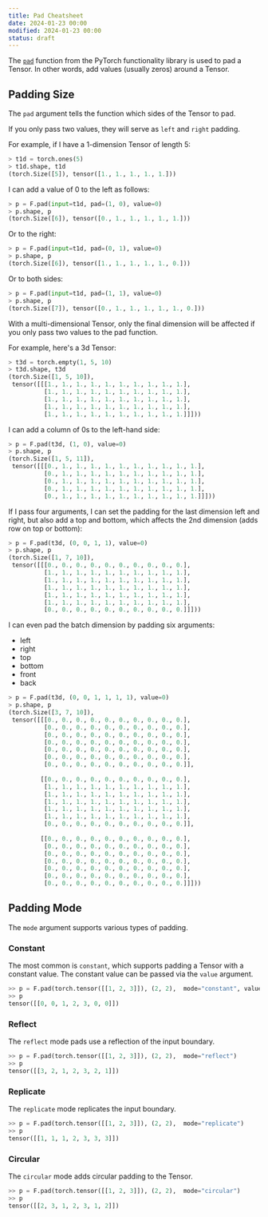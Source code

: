 ```yaml
---
title: Pad Cheatsheet
date: 2024-01-23 00:00
modified: 2024-01-23 00:00
status: draft
---
```


The [`pad`](https://pytorch.org/docs/stable/generated/torch.nn.functional.pad.html) function from the PyTorch functionality library is used to pad a Tensor. In other words, add values (usually zeros) around a Tensor.

## Padding Size

The `pad` argument tells the function which sides of the Tensor to pad.

If you only pass two values, they will serve as `left` and `right` padding.

For example, if I have a 1-dimension Tensor of length 5:

```python
> t1d = torch.ones(5)
> t1d.shape, t1d
(torch.Size([5]), tensor([1., 1., 1., 1., 1.]))
```

 I can add a value of 0 to the left as follows:

```python
> p = F.pad(input=t1d, pad=(1, 0), value=0)
> p.shape, p
(torch.Size([6]), tensor([0., 1., 1., 1., 1., 1.]))
```

Or to the right:

```python
> p = F.pad(input=t1d, pad=(0, 1), value=0)
> p.shape, p
(torch.Size([6]), tensor([1., 1., 1., 1., 1., 0.]))
```

Or to both sides:

```python
> p = F.pad(input=t1d, pad=(1, 1), value=0)
> p.shape, p
(torch.Size([7]), tensor([0., 1., 1., 1., 1., 1., 0.]))
```

With a multi-dimensional Tensor, only the final dimension will be affected if you only pass two values to the pad function.

For example, here's a 3d Tensor:

```python
> t3d = torch.empty(1, 5, 10)
> t3d.shape, t3d
(torch.Size([1, 5, 10]),
 tensor([[[1., 1., 1., 1., 1., 1., 1., 1., 1., 1.],
          [1., 1., 1., 1., 1., 1., 1., 1., 1., 1.],
          [1., 1., 1., 1., 1., 1., 1., 1., 1., 1.],
          [1., 1., 1., 1., 1., 1., 1., 1., 1., 1.],
          [1., 1., 1., 1., 1., 1., 1., 1., 1., 1.]]]))
```

I can add a column of 0s to the left-hand side:

```python
> p = F.pad(t3d, (1, 0), value=0)
> p.shape, p
(torch.Size([1, 5, 11]),
 tensor([[[0., 1., 1., 1., 1., 1., 1., 1., 1., 1., 1.],
          [0., 1., 1., 1., 1., 1., 1., 1., 1., 1., 1.],
          [0., 1., 1., 1., 1., 1., 1., 1., 1., 1., 1.],
          [0., 1., 1., 1., 1., 1., 1., 1., 1., 1., 1.],
          [0., 1., 1., 1., 1., 1., 1., 1., 1., 1., 1.]]]))
```

If I pass four arguments, I can set the padding for the last dimension left and right, but also add a top and bottom, which affects the 2nd dimension (adds row on top or bottom):

```python
> p = F.pad(t3d, (0, 0, 1, 1), value=0)
> p.shape, p
(torch.Size([1, 7, 10]),
 tensor([[[0., 0., 0., 0., 0., 0., 0., 0., 0., 0.],
          [1., 1., 1., 1., 1., 1., 1., 1., 1., 1.],
          [1., 1., 1., 1., 1., 1., 1., 1., 1., 1.],
          [1., 1., 1., 1., 1., 1., 1., 1., 1., 1.],
          [1., 1., 1., 1., 1., 1., 1., 1., 1., 1.],
          [1., 1., 1., 1., 1., 1., 1., 1., 1., 1.],
          [0., 0., 0., 0., 0., 0., 0., 0., 0., 0.]]]))
```

I can even pad the batch dimension by padding six arguments:
* left
* right
* top
* bottom
* front
* back

```python
> p = F.pad(t3d, (0, 0, 1, 1, 1, 1), value=0)
> p.shape, p
(torch.Size([3, 7, 10]),
 tensor([[[0., 0., 0., 0., 0., 0., 0., 0., 0., 0.],
          [0., 0., 0., 0., 0., 0., 0., 0., 0., 0.],
          [0., 0., 0., 0., 0., 0., 0., 0., 0., 0.],
          [0., 0., 0., 0., 0., 0., 0., 0., 0., 0.],
          [0., 0., 0., 0., 0., 0., 0., 0., 0., 0.],
          [0., 0., 0., 0., 0., 0., 0., 0., 0., 0.],
          [0., 0., 0., 0., 0., 0., 0., 0., 0., 0.]],
 
         [[0., 0., 0., 0., 0., 0., 0., 0., 0., 0.],
          [1., 1., 1., 1., 1., 1., 1., 1., 1., 1.],
          [1., 1., 1., 1., 1., 1., 1., 1., 1., 1.],
          [1., 1., 1., 1., 1., 1., 1., 1., 1., 1.],
          [1., 1., 1., 1., 1., 1., 1., 1., 1., 1.],
          [1., 1., 1., 1., 1., 1., 1., 1., 1., 1.],
          [0., 0., 0., 0., 0., 0., 0., 0., 0., 0.]],
 
         [[0., 0., 0., 0., 0., 0., 0., 0., 0., 0.],
          [0., 0., 0., 0., 0., 0., 0., 0., 0., 0.],
          [0., 0., 0., 0., 0., 0., 0., 0., 0., 0.],
          [0., 0., 0., 0., 0., 0., 0., 0., 0., 0.],
          [0., 0., 0., 0., 0., 0., 0., 0., 0., 0.],
          [0., 0., 0., 0., 0., 0., 0., 0., 0., 0.],
          [0., 0., 0., 0., 0., 0., 0., 0., 0., 0.]]]))
```

## Padding Mode

The `mode` argument supports various types of padding.

### Constant

The most common is `constant`, which supports padding a Tensor with a constant value. The constant value can be passed via the `value` argument.

```python
>> p = F.pad(torch.tensor([[1, 2, 3]]), (2, 2),  mode="constant", value=0)
>> p
tensor([[0, 0, 1, 2, 3, 0, 0]])
```

### Reflect

The `reflect` mode pads use a reflection of the input boundary.

```python
>> p = F.pad(torch.tensor([[1, 2, 3]]), (2, 2),  mode="reflect")
>> p
tensor([[3, 2, 1, 2, 3, 2, 1]])
```

### Replicate

The `replicate` mode replicates the input boundary.

```python
>> p = F.pad(torch.tensor([[1, 2, 3]]), (2, 2),  mode="replicate")
>> p
tensor([[1, 1, 1, 2, 3, 3, 3]])
```

### Circular

The `circular` mode adds circular padding to the Tensor.

```python
>> p = F.pad(torch.tensor([[1, 2, 3]]), (2, 2),  mode="circular")
>> p
tensor([[2, 3, 1, 2, 3, 1, 2]])
```

